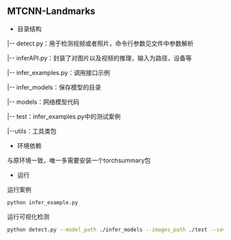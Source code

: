 ## MTCNN-Landmarks

* 目录结构

|-- detect.py：用于检测视频或者照片，命令行参数见文件中参数解析

|-- inferAPI.py：封装了对图片以及视频的推理，输入为路径，设备等

|-- infer_examples.py：调用接口示例

|-- infer_models：保存模型的目录

|-- models：网络模型代码

|-- test：infer_examples.py中的测试案例

|--utils：工具类包

* 环境依赖

与原环境一致，唯一多需要安装一个torchsummary包

* 运行

运行案例

~~~bash
python infer_example.py
~~~

运行可视化检测

~~~bash
python detect.py --model_path ./infer_models --images_path ./test --save_path ./output --device 0
~~~









